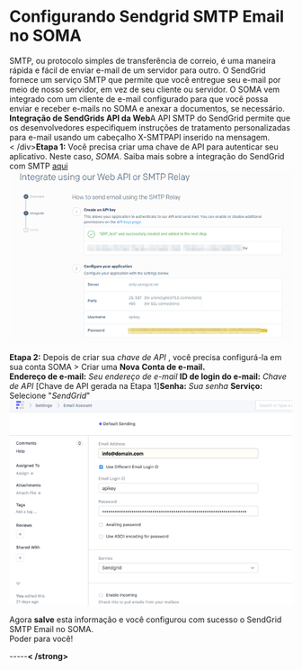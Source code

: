 # Configurando Sendgrid SMTP Email no SOMA


SMTP, ou protocolo simples de transferência de correio, é uma maneira rápida e fácil de enviar e-mail de um servidor para outro. O SendGrid fornece um serviço SMTP que permite que você entregue seu e-mail por meio de nosso servidor, em vez de seu cliente ou servidor. O SOMA vem integrado com um cliente de e-mail configurado para que você possa enviar e receber e-mails no SOMA e anexar a documentos, se necessário.  
**Integração de SendGrids API da Web**A API SMTP do SendGrid permite que os desenvolvedores especifiquem instruções de tratamento personalizadas para e-mail usando um cabeçalho X-SMTPAPI inserido na mensagem.  
< /div>**Etapa 1:** Você precisa criar uma chave de API para autenticar seu aplicativo. Neste caso, *SOMA*. Saiba mais sobre a integração do SendGrid com SMTP [aqui](https://sendgrid.com/docs/API_Reference/SMTP_API/integrating_with_the_smtp_api.html)  
![](/files/5Wqn0hV.png)  
  
 **Etapa 2:** Depois de criar sua *chave de API* , você precisa configurá-la em sua conta SOMA > Criar uma **Nova** **Conta de e-mail.**  
**Endereço de e-mail:** *Seu endereço de e-mail* **ID de login do e-mail:** *Chave de API* [Chave de API gerada na Etapa 1]**Senha:** *Sua senha* **Serviço:** Selecione "*SendGrid*"  
![]( /files/Q9to7Iu.png)  
  
  
Agora **salve** esta informação e você configurou com sucesso o SendGrid SMTP Email no SOMA.  
Poder para você!  
  
-----**﻿< /strong>**